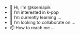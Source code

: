 - 👋 Hi, I’m @kseniapik
- 👀 I’m interested in k-pop
- 🌱 I’m currently learning ...
- 💞️ I’m looking to collaborate on ...
- 📫 How to reach me ...

<!---
kseniaskz/kseniaskz is a ✨ special ✨ repository because its `README.md` (this file) appears on your GitHub profile.
You can click the Preview link to take a look at your changes.
--->
